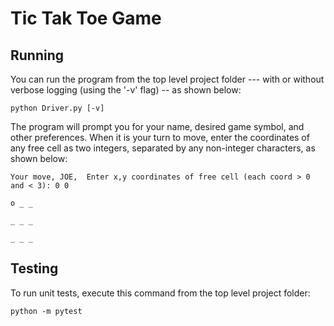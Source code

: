# Tic Tak Toe Game





## Running


You can run the program from the top level project folder --- 
with or without verbose logging (using the '-v' flag) -- as shown below: 


    python Driver.py [-v] 


The program will prompt you for your name, desired game symbol, and other preferences.
When it is your turn to move, enter the coordinates of any free cell as two integers, separated by 
any non-integer characters, as shown below:


    Your move, JOE,  Enter x,y coordinates of free cell (each coord > 0 and < 3): 0 0

    o _ _

    _ _ _

    _ _ _



## Testing 

To run unit tests, execute this command from the top level project folder:
    
    python -m pytest
